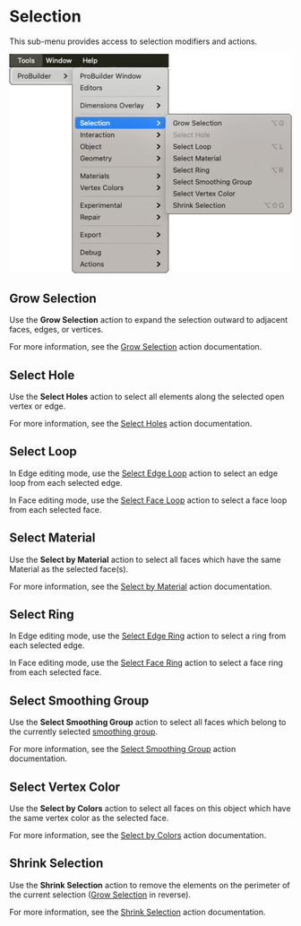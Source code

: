 # Selection

This sub-menu provides access to selection modifiers and actions.

![Tools > ProBuilder > Selection menu](images/menu-selection.png)

## Grow Selection

Use the **Grow Selection** action to expand the selection outward to adjacent faces, edges, or vertices.

For more information, see the [Grow Selection](Selection_Grow.md) action documentation.

## Select Hole

Use the **Select Holes** action to select all elements along the selected open vertex or edge.

For more information, see the [Select Holes](Selection_SelectHole.md) action documentation.

## Select Loop

In Edge editing mode, use the [Select Edge Loop](Selection_Loop_Edge.md) action to select an edge loop from each selected edge.

In Face editing mode, use the [Select Face Loop](Selection_Loop_Face.md) action to select a face loop from each selected face.

## Select Material

Use the **Select by Material** action to select all faces which have the same Material as the selected face(s). 

For more information, see the [Select by Material](Selection_SelectByMaterial.md) action documentation.

## Select Ring

In Edge editing mode, use the [Select Edge Ring](Selection_Ring_Edge.md) action to select a ring from each selected edge.

In Face editing mode, use the [Select Face Ring](Selection_Ring_Face.md) action to select a face ring from each selected face.

## Select Smoothing Group

Use the **Select Smoothing Group** action to select all faces which belong to the currently selected [smoothing group](smoothing-groups.md). 

For more information, see the [Select Smoothing Group](Selection_SmoothingGroup.md) action documentation.

## Select Vertex Color

Use the **Select by Colors** action to select all faces on this object which have the same vertex color as the selected face. 

For more information, see the [Select by Colors](Selection_SelectByVertexColor.md) action documentation.

## Shrink Selection

Use the **Shrink Selection** action to remove the elements on the perimeter of the current selection ([Grow Selection](Selection_Grow.md) in reverse).

For more information, see the [Shrink Selection](Selection_Shrink.md) action documentation.

